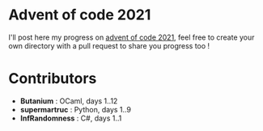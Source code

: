 # Advent of code 2021
I'll post here my progress on [advent of code 2021](https://adventofcode.com/2021), feel free to create your own directory with a pull request to share you progress too !

# Contributors
- **Butanium** : OCaml, days 1..12
- **supermartruc** : Python, days 1..9
- **InfRandomness** : C#, days 1..1
